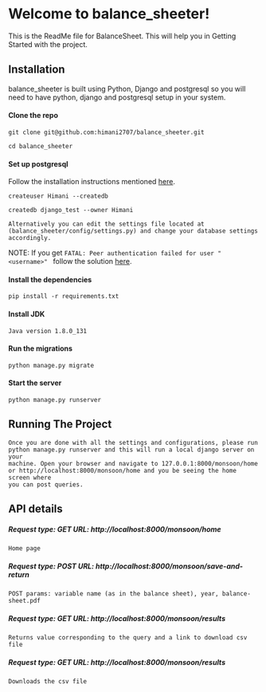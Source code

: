 # Welcome to balance_sheeter!
This is the ReadMe file for BalanceSheet. This will help you in Getting Started with the project.

## Installation
balance_sheeter is built using Python, Django and postgresql so you will need to have python, django and postgresql setup in your system.

#### Clone the repo

    git clone git@github.com:himani2707/balance_sheeter.git
    
    cd balance_sheeter
    
#### Set up postgresql

Follow the installation instructions mentioned [here](https://wiki.postgresql.org/wiki/Detailed_installation_guides).
    
    createuser Himani --createdb
    
    createdb django_test --owner Himani

    Alternatively you can edit the settings file located at (balance_sheeter/config/settings.py) and change your database settings accordingly.
    
NOTE: If you get `FATAL: Peer authentication failed for user "<username>"
` follow the solution [here](http://stackoverflow.com/a/18664239/6582734).

#### Install the dependencies

    pip install -r requirements.txt
    
#### Install JDK
 
    Java version 1.8.0_131

#### Run the migrations

    python manage.py migrate

#### Start the server

    python manage.py runserver

    
## Running The Project

    Once you are done with all the settings and configurations, please run python manage.py runserver and this will run a local django server on your
    machine. Open your browser and navigate to 127.0.0.1:8000/monsoon/home or http://localhost:8000/monsoon/home and you be seeing the home screen where
    you can post queries.


## API details

##### Request type: GET URL: http://localhost:8000/monsoon/home
    Home page

##### Request type: POST URL: http://localhost:8000/monsoon/save-and-return
    POST params: variable name (as in the balance sheet), year, balance-sheet.pdf

##### Request type: GET URL: http://localhost:8000/monsoon/results
    Returns value corresponding to the query and a link to download csv file

##### Request type: GET URL: http://localhost:8000/monsoon/results
    Downloads the csv file
